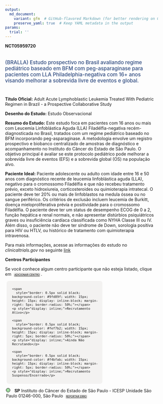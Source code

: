 ```yaml
---
output: 
  md_document:
    variant: gfm  # GitHub-flavored Markdown (for better rendering on GitHub)
    preserve_yaml: true  # Keep YAML metadata in the output
params:
  trial: ''
---
```


<script async src="https://scripts.simpleanalyticscdn.com/latest.js"></script>

**NCT05959720**

<div style="padding: 5px 5px 5px 0px; font-size: 1.20em; font-weight: 500; color: #2E4A7F; text-align: left; margin-bottom: 20px">

(BRALLA) Estudo prospectivo no Brasil avaliando regime pediátrico
baseado em BFM com peg-asparaginase para pacientes com LLA
Philadelphia-negativa com 16+ anos visando melhorar a sobrevida livre de
eventos e global.

</div>

**Título Oficial:** Adult Acute Lymphoblastic Leukemia Treated With
Pediatric Regimen in Brazil - a Prospective Collaborative Study

**Desenho do Estudo:** Estudo Observacional

**Resumo do Estudo:** Este estudo foca em pacientes com 16 anos ou mais
com Leucemia Linfoblástica Aguda (LLA) Filadélfia-negativa
recém-diagnosticada no Brasil, tratados com um regime pediátrico baseado
no BFM incorporando peg-asparaginase. A metodologia envolve um registro
prospectivo e biobanco centralizado de amostras de diagnóstico e
acompanhamento no Instituto do Câncer do Estado de São Paulo. O objetivo
principal é avaliar se este protocolo pediátrico pode melhorar a
sobrevida livre de eventos (EFS) e a sobrevida global (OS) na população
alvo.

**Paciente Ideal:** Paciente adolescente ou adulto com idade entre 16 e
50 anos com diagnóstico recente de leucemia linfoblástica aguda (LLA),
negativo para o cromossomo Filadélfia e que não recebeu tratamento
prévio, exceto hidroxiureia, corticosteroides ou quimioterapia
intratecal. O paciente deve ter 20% ou mais de linfoblastos na medula
óssea ou no sangue periférico. Os critérios de exclusão incluem leucemia
de Burkitt, doença mieloproliferativa prévia e positividade para o
cromossomo Filadélfia. O paciente deve ter um status de desempenho ECOG
de 0 a 2, função hepática e renal normais, e não apresentar distúrbios
psiquiátricos graves ou insuficiência cardíaca classificada como NYHA
Classe III ou IV. Além disso, o paciente não deve ter síndrome de Down,
sorologia positiva para HIV ou HTLV, ou histórico de tratamento com
quimioterapia intravenosa.

Para mais informações, acesse as informações do estudo no
*clinicaltrials.gov* no seguinte
[link](https://clinicaltrials.gov/ct2/show/NCT05959720)

**Centros Participantes**

Se você conhece algum centro participante que não esteja listado, clique
em
<span style="color: #2E4A7F; margin-left: 2px; padding: 4px; background-color: #f3f2f1; border-radius: 8px; font-weight: 500; font-size: 0.6em"><a
href="https://cancertrialsbr.shinyapps.io/formsapp?study_nct_id=NCT05959720&amp;location_id=N%2FA&amp;location_full_name=N%2FA&amp;form_type=Adicionar%20Centro"
target="_blank">ADICIONAR CENTRO</a></span>.

<div style="margin-bottom: 8px; margin-left: 5px; padding: 8px; max-width: 300px; background-color: #f3f2f1; border-radius: 8px; font-size: 0.9em">

<div style="margin-left: 10px;">

    <span 
      style="border: 0.5px solid black; background-color: #9fd89f; width: 15px; height: 15px; display: inline-block; margin-right: 5px; border-radius: 50%;"></span>
    <p style="display: inline;">Recrutamento Ativo</p>

</div>

<div style="margin-left: 10px;">

    <span 
      style="border: 0.5px solid black; background-color: #fef7b2; width: 15px; height: 15px; display: inline-block; margin-right: 5px; border-radius: 50%;"></span>
    <p style="display: inline;">Ainda Não Recrutando</p>

</div>

<div style="margin-left: 10px;">

    <span 
      style="border: 0.5px solid black; background-color: #f4bfab; width: 15px; height: 15px; display: inline-block; margin-right: 5px; border-radius: 50%;"></span>
    <p style="display: inline;">Recrutamento Suspenso/Encerrado</p>

</div>

</div>

<div style="margin: 3px;">

<span style="border: 0.5px solid black; display: inline-block; width: 12px; height: 12px; border-radius: 50%; margin-right: 10px; padding-bottom: 0px; background-color: #9fd89f;"></span>
<b>SP</b> Instituto do Câncer do Estado de São Paulo - ICESP Unidade São
Paulo 01246-000, São Paulo
<span style="color: #2E4A7F; margin-left: 2px; padding: 4px; background-color: #f3f2f1; border-radius: 8px; font-weight: 500; font-size: 0.6em"><a
href="https://cancertrialsbr.shinyapps.io/formsapp?study_nct_id=NCT05959720&amp;location_id=INSTITUTODOCANCERDOESTADODESAOPAULOSAOPAULOSAOPAULO01246000BRAZIL&amp;location_full_name=Instituto%20do%20C%C3%A2ncer%20do%20Estado%20de%20S%C3%A3o%20Paulo%20-%20ICESP%20Unidade%20S%C3%A3o%20Paulo%2C%2001246-000%2C%20S%C3%A3o%20Paulo&amp;form_type=Reportar%20Erro"
target="_blank">REPORTAR ERRO</a></span>

</div>
